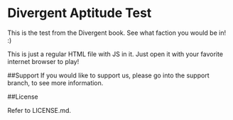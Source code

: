 Divergent Aptitude Test
=======================

This is the test from the Divergent book. See what faction you would be in! :)

This is just a regular HTML file with JS in it. Just open it with your favorite internet browser to play!

##Support
If you would like to support us, please go into the support branch, to see more information.

##License

Refer to LICENSE.md.
